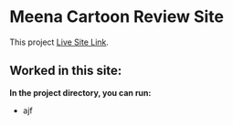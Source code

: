 # Meena Cartoon Review Site

This project [Live Site Link](https://github.com/facebook/create-react-app).

## Worked in this site:

**In the project directory, you can run:**

- ajf
